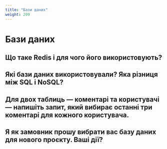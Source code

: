 ```yaml
---
title: "Бази даних"
weight: 209
---
```


# Бази даних

## Що таке Redis і для чого його використовують?

## Які бази даних використовували? Яка різниця між SQL і NoSQL?

## Для двох таблиць — коментарі та користувачі — напишіть запит, який вибирає останні три коментарі для кожного користувача.

## Я як замовник прошу вибрати вас базу даних для нового проєкту. Ваші дії?